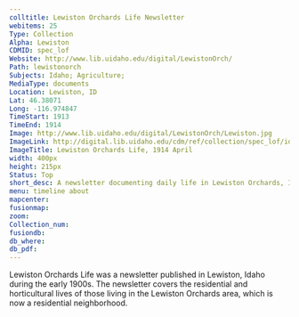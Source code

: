 ```yaml
---
colltitle: Lewiston Orchards Life Newsletter
webitems: 25
Type: Collection
Alpha: Lewiston
CDMID: spec_lof
Website: http://www.lib.uidaho.edu/digital/LewistonOrch/
Path: lewistonorch
Subjects: Idaho; Agriculture;  
MediaType: documents
Location: Lewiston, ID
Lat: 46.38071
Long: -116.974847
TimeStart: 1913
TimeEnd: 1914
Image: http://www.lib.uidaho.edu/digital/LewistonOrch/Lewiston.jpg
ImageLink: http://digital.lib.uidaho.edu/cdm/ref/collection/spec_lof/id/230
ImageTitle: Lewiston Orchards Life, 1914 April 
width: 400px
height: 215px
Status: Top
short_desc: A newsletter documenting daily life in Lewiston Orchards, Idaho (1913-1914)
menu: timeline about
mapcenter: 
fusionmap: 
zoom: 
Collection_num: 
fusiondb: 
db_where: 
db_pdf: 
---
```

Lewiston Orchards Life was a newsletter published in Lewiston, Idaho during the early 1900s. The newsletter covers the residential and horticultural lives of those living in the Lewiston Orchards area, which is now a residential neighborhood.